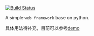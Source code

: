 [![Build Status](https://travis-ci.com/linghaihui/kalos.svg?branch=master)](https://travis-ci.com/linghaihui/kalos)

A simple `web framework` base on python.

具体用法待补充，目前可以参考[demo](https://github.com/linghaihui/kalos/tree/master/demo)
